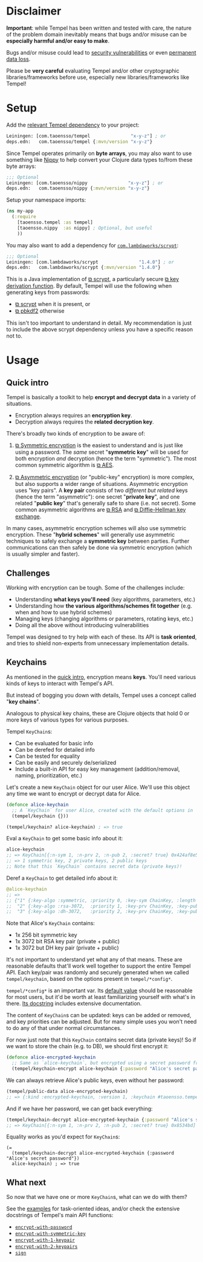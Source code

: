 # Disclaimer

**Important**: while Tempel has been written and tested with care, the nature of the problem domain inevitably means that bugs and/or misuse can be **especially harmful and/or easy to make**.

Bugs and/or misuse could lead to [security vulnerabilities](./3-FAQ#how-secure-is-tempel) or even [permanent data loss](./3-FAQ#is-there-a-risk-of-data-loss).

Please be **very careful** evaluating Tempel and/or other cryptographic libraries/frameworks before use, especially new libraries/frameworks like Tempel!

# Setup

Add the [relevant Tempel dependency](../#latest-releases) to your project:

```clojure
Leiningen: [com.taoensso/tempel               "x-y-z"] ; or
deps.edn:   com.taoensso/tempel {:mvn/version "x-y-z"}
```

Since Tempel operates primarily on **byte arrays**, you may also want to use something like [Nippy](https://github.com/taoensso/nippy) to help convert your Clojure data types to/from these byte arrays:

```clojure
;;; Optional
Leiningen: [com.taoensso/nippy               "x-y-z"] ; or
deps.edn:   com.taoensso/nippy {:mvn/version "x-y-z"}
```

Setup your namespace imports:

```clojure
(ns my-app
  (:require
    [taoensso.tempel :as tempel]
    [taoensso.nippy  :as nippy] ; Optional, but useful
    ))
```

You may also want to add a dependency for [`com.lambdaworks/scrypt`](https://github.com/wg/scrypt):

```clojure
;;; Optional
Leiningen: [com.lambdaworks/scrypt               "1.4.0"] ; or
deps.edn:   com.lambdaworks/scrypt {:mvn/version "1.4.0"}
```

This is a Java implementation of [⧉ scrypt](https://en.wikipedia.org/wiki/Scrypt), a particularly secure [⧉ key derivation function](https://en.wikipedia.org/wiki/Key_derivation_function). By default, Tempel will use the following when generating keys from passwords:

- [⧉ scrypt](https://en.wikipedia.org/wiki/Scrypt) when it is present, or
- [⧉ pbkdf2](https://en.wikipedia.org/wiki/PBKDF2) otherwise

This isn't too important to understand in detail. My recommendation is just to include the above scrypt dependency unless you have a specific reason not to.

# Usage

## Quick intro

Tempel is basically a toolkit to help **encrypt and decrypt data** in a variety of situations.

- Encryption always requires an **encryption key**.
- Decryption always requires the **related decryption key**.

There's broadly two kinds of encryption to be aware of:

1. [⧉ Symmetric encryption](https://en.wikipedia.org/wiki/Symmetric-key_algorithm) is the easiest to understand and is just like using a password. The *same* secret "**symmetric key**" will be used for both encryption *and* decryption (hence the term "symmetric"). The most common symmetric algorithm is [⧉ AES](https://en.wikipedia.org/wiki/Advanced_Encryption_Standard).
   
2. [⧉ Asymmetric encryption](https://en.wikipedia.org/wiki/Public-key_cryptography) (or "public-key" encryption) is more complex, but also supports a wider range of situations. Asymmetric encryption uses "key pairs". A **key pair** consists of two *different but related* keys (hence the term "asymmetric"): one secret "**private key**", and one related "**public key**" that's generally safe to share (i.e. not secret). Some common asymmetric algorithms are [⧉ RSA](https://en.wikipedia.org/wiki/RSA_(algorithm)) and [⧉ Diffie-Hellman key exchange](https://en.wikipedia.org/wiki/Diffie%E2%80%93Hellman_key_exchange).

In many cases, asymmetric encryption schemes will also use symmetric encryption. These "**hybrid schemes**" will generally use asymmetric techniques to safely exchange a **symmetric key** between parties. Further communications can then safely be done via symmetric encryption (which is usually simpler and faster).

## Challenges

Working with encryption can be tough. Some of the challenges include:

- Understanding **what keys you'll need** (key algorithms, parameters, etc.)
- Understanding how **the various algorithms/schemes fit together** (e.g. when and how to use hybrid schemes)
- Managing keys (changing algorithms or parameters, rotating keys, etc.)
- Doing all the above without introducing vulnerabilities

Tempel was designed to try help with each of these. Its API is **task oriented**, and tries to shield non-experts from unnecessary implementation details.

## Keychains

As mentioned in the [quick intro](#quick-intro), encryption means **keys**. You'll need various kinds of keys to interact with Tempel's API.

But instead of bogging you down with details, Tempel uses a concept called "**key chains**".

Analogous to physical key chains, these are Clojure objects that hold 0 or more keys of various types for various purposes.

Tempel `KeyChain`s:

- Can be evaluated for basic info
- Can be derefed for detailed info
- Can be tested for equality
- Can be easily and securely de/serialized
- Include a built-in API for easy key management (addition/removal, naming, prioritization, etc.)

Let's create a new `KeyChain` object for our user Alice. We'll use this object any time we want to encrypt or decrypt data for Alice.

```clojure
(defonce alice-keychain
  ;; A `KeyChain` for user Alice, created with the default options in `*config*`.
  (tempel/keychain {}))

(tempel/keychain? alice-keychain) ; => true
```

Eval a `KeyChain` to get some basic info about it:

```clojure
alice-keychain
;; => KeyChain[{:n-sym 1, :n-prv 2, :n-pub 2, :secret? true} 0x424af8e5]
;; => 1 symmetric key, 2 private keys, 2 public keys
;; Note that this `KeyChain` contains secret data (private keys)!
```

Deref a `KeyChain` to get detailed info about it:

```clojure
@alice-keychain
;; =>
;; {"1" {:key-algo :symmetric, :priority 0, :key-sym ChainKey, :length 32},
;;  "2" {:key-algo :rsa-3072,  :priority 1, :key-prv ChainKey, :key-pub ChainKey[]},
;;  "3" {:key-algo :dh-3072,   :priority 2, :key-prv ChainKey, :key-pub ChainKey[]}}
```

Note that Alice's `KeyChain` contains:

- 1x 256 bit symmetric key
- 1x 3072 bit RSA key pair (private + public)
- 1x 3072 but DH  key pair (private + public)

It's not important to understand yet what any of that means. These are reasonable defaults that'll work well together to support the entire Tempel API. Each key/pair was randomly and securely generated when we called `tempel/keychain`, based on the options present in `tempel/*config*`.

`tempel/*config*` is an important var. Its [default value](https://taoensso.github.io/tempel/taoensso.tempel.html#var-default-config) should be reasonable for most users, but it'd be worth at least familiarizing yourself with what's in there. [Its docstring](https://taoensso.github.io/tempel/taoensso.tempel.html#var-*config*) includes extensive documentation.

The content of `KeyChain`s can be updated: keys can be added or removed, and key priorities can be adjusted. But for many simple uses you won't need to do any of that under normal circumstances.

For now just note that this `KeyChain` contains secret data (private keys)! So if we want to store the chain (e.g. to DB), we should first encrypt it:

```clojure
(defonce alice-encrypted-keychain
  ;; Same as `alice-keychain`, but encrypted using a secret password from Alice.
  (tempel/keychain-encrypt alice-keychain {:password "Alice's secret password"}))
```

We can always retrieve Alice's public keys, even without her password:

```clojure
(tempel/public-data alice-encrypted-keychain)
;; => {:kind :encrypted-keychain, :version 1, :keychain #taoensso.tempel.keys.KeyChain[{:n-pub 2 :secret? false} 0x659d9061]}
```

And if we have her password, we can get back everything:

```clojure
(tempel/keychain-decrypt alice-encrypted-keychain {:password "Alice's secret password"})
;; => KeyChain[{:n-sym 1, :n-prv 2, :n-pub 2, :secret? true} 0x8534bd]
```

Equality works as you'd expect for `KeyChain`s:

```
(=
  (tempel/keychain-decrypt alice-encrypted-keychain {:password "Alice's secret password"})
  alice-keychain) ; => true
```

## What next

So now that we have one or more `KeyChain`s, what can we do with them?

See the [examples](./2-Examples) for task-oriented ideas, and/or check the extensive docstrings of Tempel's main API functions:

- [`encrypt-with-password`](https://taoensso.github.io/tempel/taoensso.tempel.html#var-encrypt-with-password)
- [`encrypt-with-symmetric-key`](https://taoensso.github.io/tempel/taoensso.tempel.html#var-encrypt-with-symmetric-key)
- [`encrypt-with-1-keypair`](https://taoensso.github.io/tempel/taoensso.tempel.html#var-encrypt-with-1-keypair)
- [`encrypt-with-2-keypairs`](https://taoensso.github.io/tempel/taoensso.tempel.html#var-encrypt-with-2-keypairs)
- [`sign`](https://taoensso.github.io/tempel/taoensso.tempel.html#var-sign)